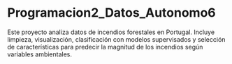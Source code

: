 # Programacion2_Datos_Autonomo6
Este proyecto analiza datos de incendios forestales en Portugal. Incluye limpieza, visualización, clasificación con modelos supervisados y selección de características para predecir la magnitud de los incendios según variables ambientales.

